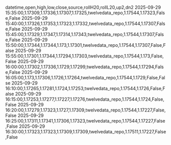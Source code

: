 datetime,open,high,low,close,source,rollH20,rollL20,up2,dn2
2025-09-29 15:35:00,1.17309,1.17336,1.17307,1.17325,twelvedata_repo,1.17544,1.17323,False,False
2025-09-29 15:40:00,1.17326,1.17353,1.17323,1.17332,twelvedata_repo,1.17544,1.17307,False,False
2025-09-29 15:45:00,1.17329,1.17347,1.17314,1.17343,twelvedata_repo,1.17544,1.17307,False,False
2025-09-29 15:50:00,1.17344,1.17344,1.173,1.17301,twelvedata_repo,1.17544,1.17307,False,False
2025-09-29 15:55:00,1.17301,1.17344,1.17294,1.17303,twelvedata_repo,1.17544,1.173,False,False
2025-09-29 16:00:00,1.17302,1.17336,1.1729,1.17299,twelvedata_repo,1.17544,1.17294,False,False
2025-09-29 16:05:00,1.173,1.17306,1.1726,1.17264,twelvedata_repo,1.17544,1.1729,False,False
2025-09-29 16:10:00,1.17265,1.17281,1.1724,1.17253,twelvedata_repo,1.17544,1.1726,False,False
2025-09-29 16:15:00,1.17253,1.17277,1.17227,1.17276,twelvedata_repo,1.17544,1.1724,False,False
2025-09-29 16:20:00,1.17279,1.17323,1.1727,1.17309,twelvedata_repo,1.17544,1.17227,False,False
2025-09-29 16:25:00,1.17311,1.17341,1.17306,1.17323,twelvedata_repo,1.17544,1.17227,False,False
2025-09-29 16:30:00,1.17323,1.17323,1.17309,1.17309,twelvedata_repo,1.17511,1.17227,False,False
